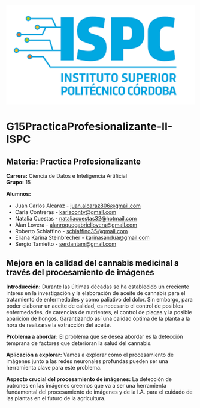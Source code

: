 ![Texto alternativo](LOGOISPC.png)
# G15PracticaProfesionalizante-II-ISPC
## Materia: Practica Profesionalizante
**Carrera:** Ciencia de Datos e Inteligencia Artificial  
**Grupo:** 15  

**Alumnos:**
- Juan Carlos Alcaraz - juan.alcaraz806@gmail.com
- Carla Contreras - karlaconty@gmail.com
- Natalia Cuestas - nataliacuestas32@hotmail.com
- Alan Lovera - alanroquegabriellovera@gmail.com
- Roberto Schiaffino - schiaffino35@gmail.com
- Eliana Karina Steinbrecher - karinasandua@gmail.com
- Sergio Tamietto - serdantam@gmail.com

## Mejora en la calidad del cannabis medicinal a través del procesamiento de imágenes

**Introducción:**
Durante las últimas décadas se ha establecido un creciente interés en la investigación y la elaboración de aceite de cannabis para el tratamiento de enfermedades y como paliativo del dolor. 
Sin embargo, para poder elaborar un aceite de calidad, es necesario el control de posibles enfermedades, de carencias de nutrientes, el control de plagas y la posible aparición de hongos. Garantizando así una calidad óptima de la planta a la hora de realizarse la extracción del aceite.

**Problema a abordar:**
El problema que se desea abordar es la detección temprana de factores que deterioran la salud del cannabis.

**Aplicación a explorar:**
Vamos a explorar cómo el procesamiento de imágenes junto a las redes neuronales profundas pueden ser una herramienta clave para este problema.

**Aspecto crucial del procesamiento de imágenes:**
La detección de patrones en las imágenes creemos que va a ser una herramienta fundamental del procesamiento de imágenes y de la I.A. para el cuidado de las plantas en el futuro de la agricultura.
